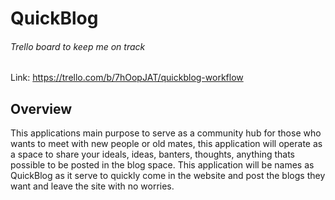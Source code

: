 # QuickBlog 

###### Trello board to keep me on track

Link: https://trello.com/b/7hOopJAT/quickblog-workflow

## Overview

This applications main purpose to serve as a community hub for those who wants to meet with new people or old mates, this application will operate as a space to share your ideals, ideas, banters, thoughts, anything thats possible to be posted in the blog space. This application will be names as QuickBlog as it serve to quickly come in the website and post the blogs they want and leave the site with no worries.
